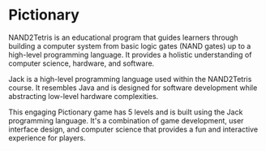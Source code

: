 # Pictionary
NAND2Tetris is an educational program that guides learners through building a computer system from basic logic gates (NAND gates) up to a high-level programming language. It provides a holistic understanding of computer science, hardware, and software.

Jack is a high-level programming language used within the NAND2Tetris course. It resembles Java and is designed for software development while abstracting low-level hardware complexities.

This engaging Pictionary game has 5 levels and is built using the Jack programming language. It's a combination of game development, user interface design, and computer science that provides a fun and interactive experience for players.
